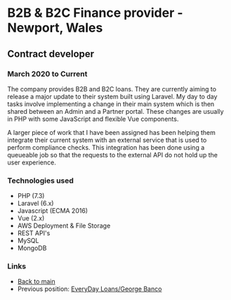 # B2B & B2C Finance provider - Newport, Wales

## Contract developer
### March 2020 to Current

The company provides B2B and B2C loans. They are currently aiming to release a major update to their system built using Laravel. My day to day tasks involve implementing a change in their main system which is then shared between an Admin and a Partner portal. These changes are usually in PHP with some JavaScript and flexible Vue components.

A larger piece of work that I have been assigned has been helping them integrate their current system with an external service that is used to perform compliance checks. This integration has been done using a queueable job so that the requests to the external API do not hold up the user experience.

### Technologies used

* PHP (7.3)
* Laravel (6.x)
* Javascript (ECMA 2016)
* Vue (2.x)
* AWS Deployment & File Storage
* REST API's
* MySQL
* MongoDB

### Links

* [Back to main](/)
* Previous position: [EveryDay Loans/George Banco](george-banco.md)
